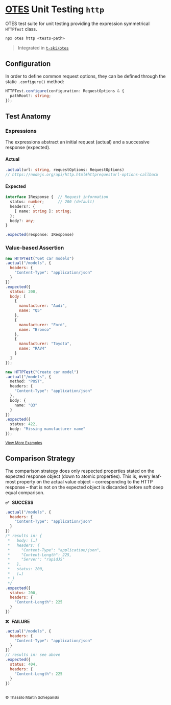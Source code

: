 # [OTES](https://github.com/t-ski/OTES) Unit Testing `http`

OTES test suite for unit testing providing the expression symmetrical `HTTPTest` class.

``` cli
npx otes http <tests-path>
```

> Integrated in [`t-ski/otes`](https://github.com/t-ski/OTES)

## Configuration

In order to define common request options, they can be defined through the static `.configure()` method:

``` ts
HTTPTest.configure(configuration: RequestOptions & {
  pathRoot?: string;
});
```

## Test Anatomy

### Expressions

The expressions abstract an initial request (actual) and a successive response (expected). 

#### Actual

``` ts
.actual(url: string, requestOptions: RequestOptions)
// https://nodejs.org/api/http.html#httprequesturl-options-callback
```

#### Expected

``` ts
interface IResponse {  // Request information
  status: number;      // 200 (default)
  headers?: {
    [ name: string ]: string;
  };
  body?: any;
}

.expected(response: IResponse)
```

### Value-based Assertion

``` js
new HTTPTest("Get car models")
.actual("/models", {
  headers: {
    "Content-Type": "application/json"
  }
})
.expected({
  status: 200,
  body: [
    {
      manufacturer: "Audi",
      name: "Q5"
    },
    {
      manufacturer: "Ford",
      name: "Bronco"
    },
    {
      manufacturer: "Toyota",
      name: "RAV4"
    }
  ]
});
```

``` ts
new HTTPTest("Create car model")
.actual("/models", {
  method: "POST",
  headers: {
    "Content-Type": "application/json"
  },
  body: {
    name: "Q3"
  }
})
.expected({
  status: 422,
  body: "Missing manufacturer name"
});
```

<sup>[View More Examples](../../examples/http)</sup>

## Comparison Strategy

The comparison strategy does only respected properties stated on the expected response object (down to atomic properties). This is, every leaf-most property on the actual value object – corresponding to the HTTP response – that is not on the expected object is discarded before soft deep equal comparison.
  
**✅ &thinsp; SUCCESS**

``` js
.actual("/models", {
  headers: {
    "Content-Type": "application/json"
  }
})
/* results in: {
 *   body: […]
 *   headers: {
 *     "Content-Type": "application/json",
 *     "Content-Length": 225,
 *     "Server": "rapidJS"
 *   },
 *   status: 200,
 *   […]
 * }
 */
.expected({
  status: 200,
  headers: {
    "Content-Length": 225
  }
})
```
  
**❌ &thinsp; FAILURE**

``` js
.actual("/models", {
  headers: {
    "Content-Type": "application/json"
  }
})
// results in: see above
.expected({
  status: 404,
  headers: {
    "Content-Length": 225
  }
})
```

##

<sub>&copy; Thassilo Martin Schiepanski</sub>